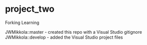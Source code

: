 # project_two
Forking Learning

JWMikkola::master  -  created this repo with a Visual Studio gitignore
JWMikkola::develop -  added the Visual Studio project files
